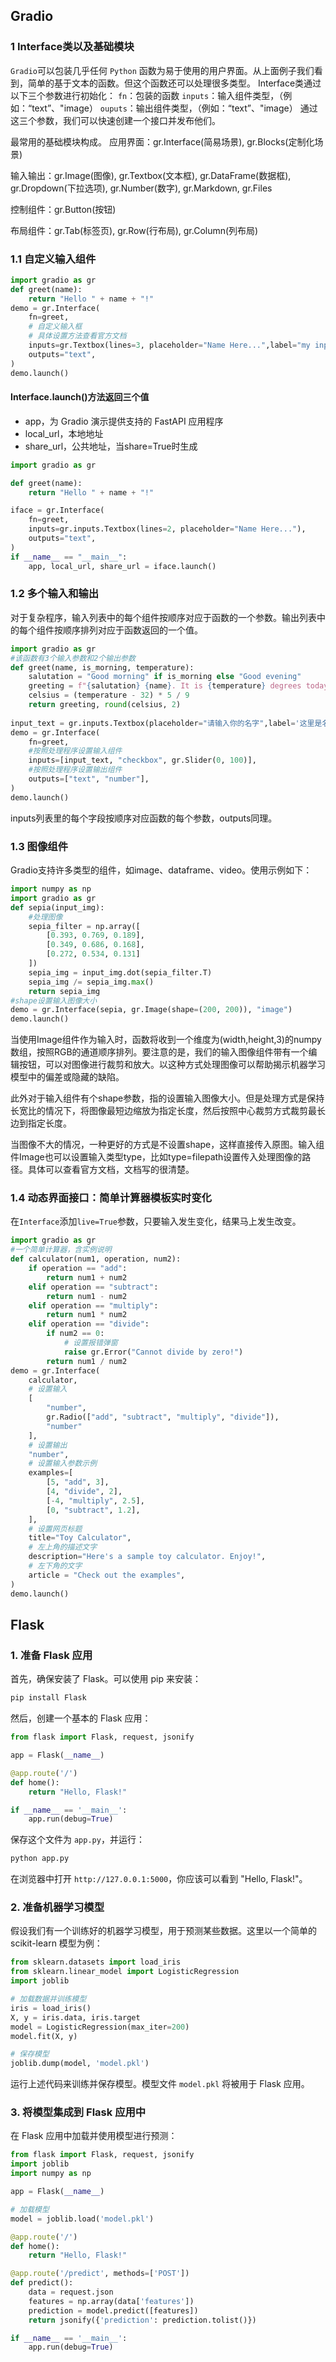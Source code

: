 ## Gradio
### 1 Interface类以及基础模块

`Gradio`可以包装几乎任何 `Python` 函数为易于使用的用户界面。从上面例子我们看到，简单的基于文本的函数。但这个函数还可以处理很多类型。
Interface类通过以下三个参数进行初始化：
`fn`：包装的函数
`inputs`：输入组件类型，（例如：“text”、"image）
`ouputs`：输出组件类型，（例如：“text”、"image）
通过这三个参数，我们可以快速创建一个接口并发布他们。

最常用的基础模块构成。
应用界面：gr.Interface(简易场景), gr.Blocks(定制化场景)

输入输出：gr.Image(图像), gr.Textbox(文本框), gr.DataFrame(数据框), gr.Dropdown(下拉选项), gr.Number(数字), gr.Markdown, gr.Files

控制组件：gr.Button(按钮)

布局组件：gr.Tab(标签页), gr.Row(行布局), gr.Column(列布局)

### 1.1 自定义输入组件
~~~py
import gradio as gr
def greet(name):
    return "Hello " + name + "!"
demo = gr.Interface(
    fn=greet,
    # 自定义输入框
    # 具体设置方法查看官方文档
    inputs=gr.Textbox(lines=3, placeholder="Name Here...",label="my input"),
    outputs="text",
)
demo.launch()
~~~

#### Interface.launch()方法返回三个值

-   app，为 Gradio 演示提供支持的 FastAPI 应用程序
-   local_url，本地地址
-   share_url，公共地址，当share=True时生成

~~~py
import gradio as gr

def greet(name):
    return "Hello " + name + "!"

iface = gr.Interface(
    fn=greet,
    inputs=gr.inputs.Textbox(lines=2, placeholder="Name Here..."),
    outputs="text",
)
if __name__ == "__main__":
    app, local_url, share_url = iface.launch()
~~~

### 1.2 多个输入和输出
对于复杂程序，输入列表中的每个组件按顺序对应于函数的一个参数。输出列表中的每个组件按顺序排列对应于函数返回的一个值。
~~~py
import gradio as gr
#该函数有3个输入参数和2个输出参数
def greet(name, is_morning, temperature):
    salutation = "Good morning" if is_morning else "Good evening"
    greeting = f"{salutation} {name}. It is {temperature} degrees today"
    celsius = (temperature - 32) * 5 / 9
    return greeting, round(celsius, 2)
    
input_text = gr.inputs.Textbox(placeholder="请输入你的名字",label='这里是名称')
demo = gr.Interface(
    fn=greet,
    #按照处理程序设置输入组件
    inputs=[input_text, "checkbox", gr.Slider(0, 100)],
    #按照处理程序设置输出组件
    outputs=["text", "number"],
)
demo.launch()
~~~
inputs列表里的每个字段按顺序对应函数的每个参数，outputs同理。

### 1.3 图像组件

Gradio支持许多类型的组件，如image、dataframe、video。使用示例如下：
~~~py
import numpy as np
import gradio as gr
def sepia(input_img):
    #处理图像
    sepia_filter = np.array([
        [0.393, 0.769, 0.189],
        [0.349, 0.686, 0.168],
        [0.272, 0.534, 0.131]
    ])
    sepia_img = input_img.dot(sepia_filter.T)
    sepia_img /= sepia_img.max()
    return sepia_img
#shape设置输入图像大小
demo = gr.Interface(sepia, gr.Image(shape=(200, 200)), "image")
demo.launch()
~~~

当使用Image组件作为输入时，函数将收到一个维度为(width,height,3)的numpy数组，按照RGB的通道顺序排列。要注意的是，我们的输入图像组件带有一个编辑按钮，可以对图像进行裁剪和放大。以这种方式处理图像可以帮助揭示机器学习模型中的偏差或隐藏的缺陷。

此外对于输入组件有个shape参数，指的设置输入图像大小。但是处理方式是保持长宽比的情况下，将图像最短边缩放为指定长度，然后按照中心裁剪方式裁剪最长边到指定长度。

当图像不大的情况，一种更好的方式是不设置shape，这样直接传入原图。输入组件Image也可以设置输入类型type，比如type=filepath设置传入处理图像的路径。具体可以查看官方文档，文档写的很清楚。

### 1.4 动态界面接口：简单计算器模板实时变化

在`Interface`添加`live=True`参数，只要输入发生变化，结果马上发生改变。
~~~py
import gradio as gr
#一个简单计算器，含实例说明
def calculator(num1, operation, num2):
    if operation == "add":
        return num1 + num2
    elif operation == "subtract":
        return num1 - num2
    elif operation == "multiply":
        return num1 * num2
    elif operation == "divide":
        if num2 == 0:
            # 设置报错弹窗
            raise gr.Error("Cannot divide by zero!")
        return num1 / num2
demo = gr.Interface(
    calculator,
    # 设置输入
    [
        "number",
        gr.Radio(["add", "subtract", "multiply", "divide"]),
        "number"
    ],
    # 设置输出
    "number",
    # 设置输入参数示例
    examples=[
        [5, "add", 3],
        [4, "divide", 2],
        [-4, "multiply", 2.5],
        [0, "subtract", 1.2],
    ],
    # 设置网页标题
    title="Toy Calculator",
    # 左上角的描述文字
    description="Here's a sample toy calculator. Enjoy!",
    # 左下角的文字
    article = "Check out the examples",
)
demo.launch()
~~~


## Flask
### 1. 准备 Flask 应用

首先，确保安装了 Flask。可以使用 pip 来安装：
~~~sh
pip install Flask
~~~

然后，创建一个基本的 Flask 应用：
~~~py
from flask import Flask, request, jsonify

app = Flask(__name__)

@app.route('/')
def home():
    return "Hello, Flask!"

if __name__ == '__main__':
    app.run(debug=True)
~~~
保存这个文件为 `app.py`，并运行：
~~~sh
python app.py
~~~
在浏览器中打开 `http://127.0.0.1:5000`，你应该可以看到 "Hello, Flask!"。
### 2. 准备机器学习模型

假设我们有一个训练好的机器学习模型，用于预测某些数据。这里以一个简单的 scikit-learn 模型为例：
~~~py
from sklearn.datasets import load_iris
from sklearn.linear_model import LogisticRegression
import joblib

# 加载数据并训练模型
iris = load_iris()
X, y = iris.data, iris.target
model = LogisticRegression(max_iter=200)
model.fit(X, y)

# 保存模型
joblib.dump(model, 'model.pkl')
~~~
运行上述代码来训练并保存模型。模型文件 `model.pkl` 将被用于 Flask 应用。
### 3. 将模型集成到 Flask 应用中

在 Flask 应用中加载并使用模型进行预测：
~~~py
from flask import Flask, request, jsonify
import joblib
import numpy as np

app = Flask(__name__)

# 加载模型
model = joblib.load('model.pkl')

@app.route('/')
def home():
    return "Hello, Flask!"

@app.route('/predict', methods=['POST'])
def predict():
    data = request.json
    features = np.array(data['features'])
    prediction = model.predict([features])
    return jsonify({'prediction': prediction.tolist()})

if __name__ == '__main__':
    app.run(debug=True)
~~~
<!--stackedit_data:
eyJoaXN0b3J5IjpbMTk4MTcyNjEwMSwtMTk2MzMzODkzNCwyMT
E1OTcyNzg3LC0zNzEwODMwMTUsLTE2NDUzMjg0NzMsNDQwOTA1
NjE5XX0=
-->